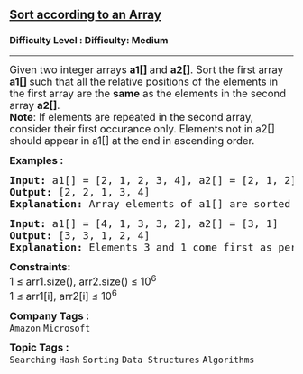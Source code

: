 <h2><a href="https://www.geeksforgeeks.org/problems/relative-sorting4323/1">Sort according to an Array</a></h2><h3>Difficulty Level : Difficulty: Medium</h3><hr><div class="problems_problem_content__Xm_eO"><p><span style="font-size: 18px;">Given two integer arrays <strong>a1[] </strong>and <strong>a2[]</strong>. Sort the first array <strong>a1[] </strong>such that all the relative positions of the elements in the first array are the <strong>same</strong> as the elements in the second array <strong>a2[]</strong>.<br><strong>Note</strong>: If elements are repeated in the second array, consider their first occurance only. Elements not in a2[] should appear in a1[] at the end in ascending order.</span></p>
<p><span style="font-size: 18px;"><strong>Examples :</strong></span></p>
<pre><span style="font-size: 18px;"><strong>Input: </strong>a1[] = [2, 1, 2, 3, 4], a2[] = [2, 1, 2]
<strong>Output: </strong>[2, 2, 1, 3, 4]<strong>
Explanation: </strong>Array elements of a1[] are sorted according to a2[]. So 2 comes first then 1 comes, now we append remaining elements of a1[] in sorted order.</span>
</pre>
<pre><span style="font-size: 18px;"><strong>Input: </strong>a1[] = [4, 1, 3, 3, 2], a2[] = [3, 1]
<strong>Output: </strong>[3, 3, 1, 2, 4]<strong>
Explanation: </strong>Elements 3 and 1 come first as per a2[]. Others (2, 4) are sorted and placed after.</span></pre>
<p><span style="font-size: 18px;"><strong>Constraints:</strong></span><br><span style="font-size: 18px;">1 ≤ arr1.size(), arr2.size() ≤ 10<sup>6</sup><br>1 ≤ arr1[i], arr2[i] ≤ 10<sup>6</sup> </span></p></div><p><span style=font-size:18px><strong>Company Tags : </strong><br><code>Amazon</code>&nbsp;<code>Microsoft</code>&nbsp;<br><p><span style=font-size:18px><strong>Topic Tags : </strong><br><code>Searching</code>&nbsp;<code>Hash</code>&nbsp;<code>Sorting</code>&nbsp;<code>Data Structures</code>&nbsp;<code>Algorithms</code>&nbsp;